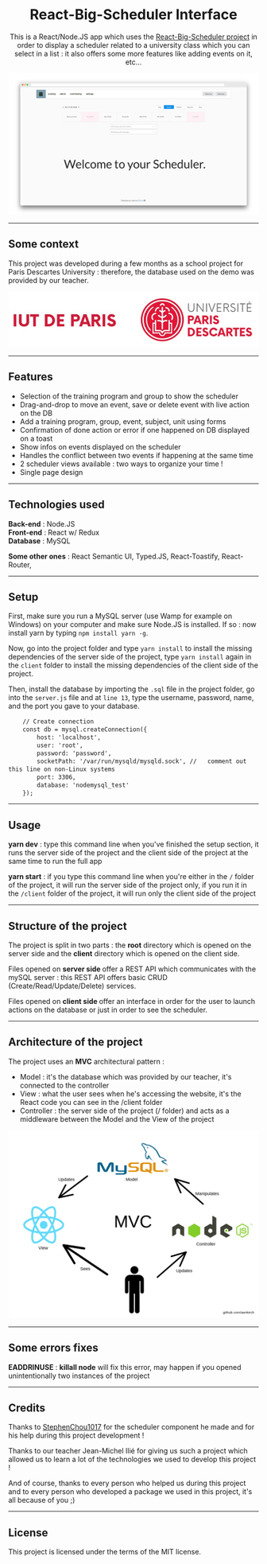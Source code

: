 <h1 align="center">
React-Big-Scheduler Interface
</h1>


<p align="center">
    This is a React/Node.JS app which uses the <a href="https://github.com/StephenChou1017/react-big-scheduler">React-Big-Scheduler project</a> in order to display a scheduler related to a university class which you can select in a list : it also offers some more features like adding events on it, etc...
</p>

![Chat Preview](./docResources/screely2homepage.png)

---
## Some context

This project was developed during a few months as a school project for Paris Descartes University : therefore, the database used on the demo was provided by our teacher.

![Chat Preview](./docResources/bigLogoIUT.jpg)

---

## Features

<ul>
    <li>Selection of the training program and group to show the scheduler</li>
    <li>Drag-and-drop to move an event, save or delete event with live action on the DB</li>
    <li>Add a training program, group, event, subject, unit using forms</li>
    <li>Confirmation of done action or error if one happened on DB displayed on a toast</li>
    <li>Show infos on events displayed on the scheduler</li>
    <li>Handles the conflict between two events if happening at the same time</li>
    <li>2 scheduler views available : two ways to organize your time !</li>
    <li>Single page design </li>
</ul>

---

## Technologies used

**Back-end** : Node.JS <br />
**Front-end** : React w/ Redux <br />
**Database** : MySQL <br />

**Some other ones** : React Semantic UI, Typed.JS, React-Toastify, React-Router, 

---

## Setup

First, make sure you run a MySQL server (use Wamp for example on Windows) on your computer and make sure Node.JS is installed.
If so : now install yarn by typing `npm install yarn -g`.

Now, go into the project folder and type `yarn install` to install the missing dependencies of the server side of the project, type `yarn install` again in the `client` folder to install the missing dependencies of the client side of the project.

Then, install the database by importing the `.sql` file in the project folder, go into the `server.js` file and at `line 13`, type the username, password, name, and the port you gave to your database.

```
    // Create connection
    const db = mysql.createConnection({
        host: 'localhost',
        user: 'root',
        password: 'password',
        socketPath: '/var/run/mysqld/mysqld.sock', //   comment out this line on non-Linux systems
        port: 3306,
        database: 'nodemysql_test'
    });
```


---

## Usage

<strong>yarn dev</strong> : type this command line when you've finished the setup section, it runs the server side of the project and the client side of the project at the same time to run the full app

<strong>yarn start</strong> : if you type this command line when you're either in the `/` folder of the project, it will run the server side of the project only, if you run it in the `/client` folder of the project, it will run only the client side of the project

---

## Structure of the project

The project is split in two parts : the **root** directory which is opened on the server side and the **client** directory which is opened on the client side.

Files opened on <strong>server side </strong> offer a REST API which communicates with the mySQL server : this REST API offers basic CRUD (Create/Read/Update/Delete) services.

Files opened on <strong>client side </strong> offer an interface in order for the user to launch actions on the database or just in order to see the scheduler.

---

## Architecture of the project

The project uses an **MVC** architectural pattern : 
<ul>
    <li>Model : it's the database which was provided by our teacher, it's connected to the controller</li>
    <li>View : what the user sees when he's accessing the website, it's the React code you can see in the /client folder</li>
    <li>Controller : the server side of the project (/ folder) and acts as a middleware between the Model and the View of the project</li>
</ul>

![Schema MVC](./docResources/schemaMVC.png)

---

## Some errors fixes

**EADDRINUSE** : **killall node** will fix this error, may happen if you opened unintentionally two instances of the project

---

## Credits

Thanks to <a target="_blank" href="https://github.com/StephenChou1017" rel="noopener noreferrer">StephenChou1017</a> for the scheduler component he made and for his help during this project development !

Thanks to our teacher Jean-Michel Ilié for giving us such a project which allowed us to learn a lot of the technologies we used to develop this project !

And of course, thanks to every person who helped us during this project and to every person who developed a package we used in this project, it's all because of you ;)

---

## License

This project is licensed under the terms of the MIT license.